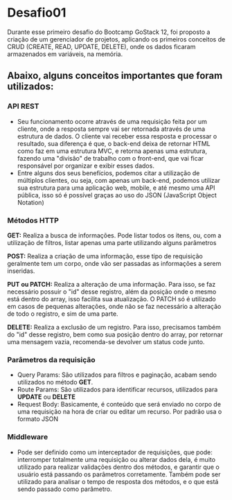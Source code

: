 # Desafio01
Durante esse primeiro desafio do Bootcamp GoStack 12, foi proposto a criação de um gerenciador de projetos, aplicando os primeiros conceitos de CRUD (CREATE, READ, UPDATE, DELETE), onde os dados ficaram armazenados em variáveis, na memória.

## Abaixo, alguns conceitos importantes que foram utilizados:

### API REST
- Seu funcionamento ocorre através de uma requisição feita por um cliente, onde a resposta sempre vai ser retornada através de uma estrutura de dados. O cliente vai receber essa resposta e processar o resultado, sua diferença é que, o back-end deixa de retornar HTML como faz em uma estrutura MVC, e retorna apenas uma estrutura, fazendo uma "divisão" de trabalho com o front-end, que vai ficar responsável por organizar e exibir esses dados.
- Entre alguns dos seus benefícios, podemos citar a utilização de múltiplos clientes, ou seja, com apenas um back-end, podemos utilizar sua estrutura para uma aplicação web, mobile, e até mesmo uma API pública, isso só é possível graças ao uso do JSON (JavaScript Object Notation)

### Métodos HTTP
 <strong> GET:</strong> Realiza a busca de informações. Pode listar todos os itens, ou, com a utilização de filtros, listar apenas uma parte utilizando alguns parâmetros 

 <strong> POST:</strong> Realiza a criação de uma informação, esse tipo de requisição geralmente tem um corpo, onde vão ser passadas as informações a serem inseridas.

 <strong>PUT ou PATCH:</strong> Realiza a alteração de uma informação. Para isso, se faz necessário possuir o "id" desse registro, além da posição onde o mesmo está dentro do array, isso facilita sua atualização. O PATCH só é utilizado em casos de pequenas alterações, onde não se faz necessário a alteração de todo o registro, e sim de uma parte.

 <strong>DELETE:</strong> Realiza a exclusão de um registro. Para isso, precisamos também do "id" desse registro, bem como sua posição dentro do array, por retornar uma mensagem vazia, recomenda-se devolver um status code junto.
 
### Parâmetros da requisição

- Query Params: São utilizados para filtros e paginação, acabam sendo utilizados no método <strong>GET</strong>.
- Route Params: São utilizados para identificar recursos, utilizados para <strong>UPDATE</strong> ou <strong>DELETE</strong>
- Request Body: Basicamente, é conteúdo que será enviado no corpo de uma requisição na hora de criar ou editar um recurso. Por padrão usa o formato JSON

### Middleware
- Pode ser definido como um interceptador de requisições, que pode: interromper totalmente uma requisição ou alterar dados dela, é muito utilizado para realizar validações dentro dos métodos, e garantir que o usuário está passando os parâmetros corretamente. Também pode ser utilizado para analisar o tempo de resposta dos métodos, e o que está sendo passado como parâmetro.


 


